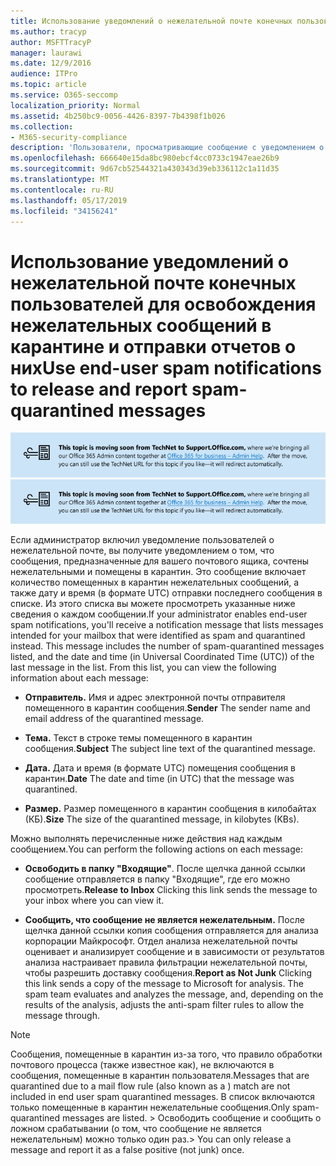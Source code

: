 ```yaml
---
title: Использование уведомлений о нежелательной почте конечных пользователей для освобождения нежелательных сообщений в карантине и отправки отчетов о них
ms.author: tracyp
author: MSFTTracyP
manager: laurawi
ms.date: 12/9/2016
audience: ITPro
ms.topic: article
ms.service: O365-seccomp
localization_priority: Normal
ms.assetid: 4b250bc9-0056-4426-8397-7b4398f1b026
ms.collection:
- M365-security-compliance
description: 'Пользователи, просматривающие сообщение с уведомлением о нежелательной почте от администратора о том, что почтовые сообщения помещены в карантин, могут выполнять эти действия с сообщениями. '
ms.openlocfilehash: 666640e15da8bc980ebcf4cc0733c1947eae26b9
ms.sourcegitcommit: 9d67cb52544321a430343d39eb336112c1a11d35
ms.translationtype: MT
ms.contentlocale: ru-RU
ms.lasthandoff: 05/17/2019
ms.locfileid: "34156241"
---
```

# <a name="use-end-user-spam-notifications-to-release-and-report-spam-quarantined-messages"></a><span data-ttu-id="dee57-103">Использование уведомлений о нежелательной почте конечных пользователей для освобождения нежелательных сообщений в карантине и отправки отчетов о них</span><span class="sxs-lookup"><span data-stu-id="dee57-103">Use end-user spam notifications to release and report spam-quarantined messages</span></span>

<span data-ttu-id="dee57-104">[![Текст на изображении, посвященном перемещению содержимого с сайта TechNet на сайт support.office.com](media/ab7c897a-4798-4f31-8c84-f17a8409b133.png)](https://go.microsoft.com/fwlink/p/?LinkID=624152)</span><span class="sxs-lookup"><span data-stu-id="dee57-104">[![Text in image about content moving from TechNet to support.office.com](media/ab7c897a-4798-4f31-8c84-f17a8409b133.png)](https://go.microsoft.com/fwlink/p/?LinkID=624152)</span></span>
  
<span data-ttu-id="dee57-p101">Если администратор включил уведомление пользователей о нежелательной почте, вы получите уведомлением о том, что сообщения, предназначенные для вашего почтового ящика, сочтены нежелательными и помещены в карантин. Это сообщение включает количество помещенных в карантин нежелательных сообщений, а также дату и время (в формате UTC) отправки последнего сообщения в списке. Из этого списка вы можете просмотреть указанные ниже сведения о каждом сообщении.</span><span class="sxs-lookup"><span data-stu-id="dee57-p101">If your administrator enables end-user spam notifications, you'll receive a notification message that lists messages intended for your mailbox that were identified as spam and quarantined instead. This message includes the number of spam-quarantined messages listed, and the date and time (in Universal Coordinated Time (UTC)) of the last message in the list. From this list, you can view the following information about each message:</span></span> 
  
- <span data-ttu-id="dee57-108">**Отправитель.** Имя и адрес электронной почты отправителя помещенного в карантин сообщения.</span><span class="sxs-lookup"><span data-stu-id="dee57-108">**Sender** The sender name and email address of the quarantined message.</span></span> 
    
- <span data-ttu-id="dee57-109">**Тема.** Текст в строке темы помещенного в карантин сообщения.</span><span class="sxs-lookup"><span data-stu-id="dee57-109">**Subject** The subject line text of the quarantined message.</span></span> 
    
- <span data-ttu-id="dee57-110">**Дата.** Дата и время (в формате UTC) помещения сообщения в карантин.</span><span class="sxs-lookup"><span data-stu-id="dee57-110">**Date** The date and time (in UTC) that the message was quarantined.</span></span> 
    
- <span data-ttu-id="dee57-111">**Размер.** Размер помещенного в карантин сообщения в килобайтах (КБ).</span><span class="sxs-lookup"><span data-stu-id="dee57-111">**Size** The size of the quarantined message, in kilobytes (KBs).</span></span> 
    
<span data-ttu-id="dee57-112">Можно выполнять перечисленные ниже действия над каждым сообщением.</span><span class="sxs-lookup"><span data-stu-id="dee57-112">You can perform the following actions on each message:</span></span>
  
- <span data-ttu-id="dee57-113">**Освободить в папку "Входящие"**. После щелчка данной ссылки сообщение отправляется в папку "Входящие", где его можно просмотреть.</span><span class="sxs-lookup"><span data-stu-id="dee57-113">**Release to Inbox** Clicking this link sends the message to your inbox where you can view it.</span></span> 
    
- <span data-ttu-id="dee57-p102">**Сообщить, что сообщение не является нежелательным.** После щелчка данной ссылки копия сообщения отправляется для анализа корпорации Майкрософт. Отдел анализа нежелательной почты оценивает и анализирует сообщение и в зависимости от результатов анализа настраивает правила фильтрации нежелательной почты, чтобы разрешить доставку сообщения.</span><span class="sxs-lookup"><span data-stu-id="dee57-p102">**Report as Not Junk** Clicking this link sends a copy of the message to Microsoft for analysis. The spam team evaluates and analyzes the message, and, depending on the results of the analysis, adjusts the anti-spam filter rules to allow the message through.</span></span> 
    
> [!NOTE]
>  <span data-ttu-id="dee57-116">Сообщения, помещенные в карантин из-за того, что правило обработки почтового процесса (также известное как), не включаются в сообщения, помещенные в карантин пользователя.</span><span class="sxs-lookup"><span data-stu-id="dee57-116">Messages that are quarantined due to a mail flow rule (also known as a ) match are not included in end user spam quarantined messages.</span></span> <span data-ttu-id="dee57-117">В список включаются только помещенные в карантин нежелательные сообщения.</span><span class="sxs-lookup"><span data-stu-id="dee57-117">Only spam-quarantined messages are listed.</span></span> <span data-ttu-id="dee57-118">>  Освободить сообщение и сообщить о ложном срабатывании (о том, что сообщение не является нежелательным) можно только один раз.</span><span class="sxs-lookup"><span data-stu-id="dee57-118">>  You can only release a message and report it as a false positive (not junk) once.</span></span> 
  

